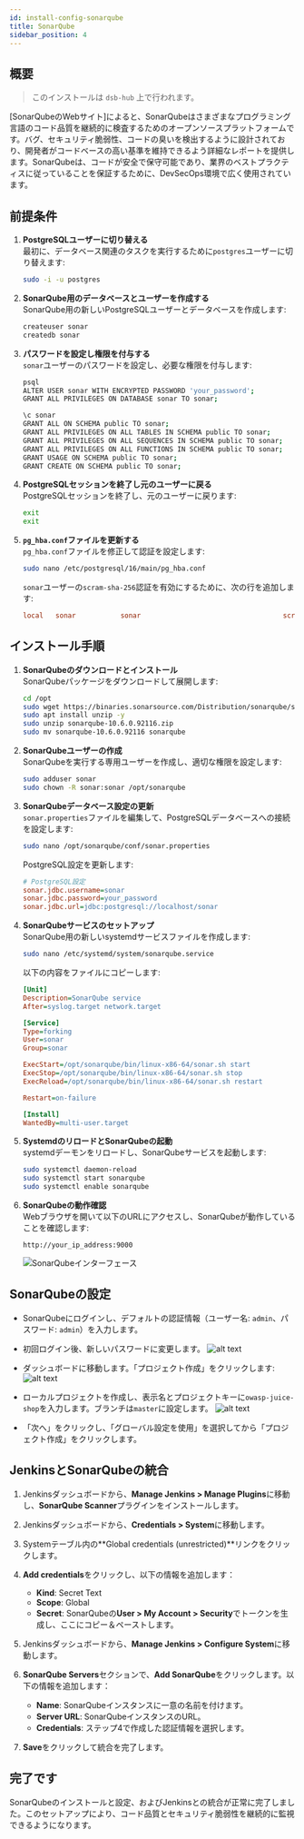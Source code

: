 ```yaml
---
id: install-config-sonarqube
title: SonarQube
sidebar_position: 4
---
```


## 概要

> このインストールは `dsb-hub` 上で行われます。

[SonarQubeのWebサイト]によると、SonarQubeはさまざまなプログラミング言語のコード品質を継続的に検査するためのオープンソースプラットフォームです。バグ、セキュリティ脆弱性、コードの臭いを検出するように設計されており、開発者がコードベースの高い基準を維持できるよう詳細なレポートを提供します。SonarQubeは、コードが安全で保守可能であり、業界のベストプラクティスに従っていることを保証するために、DevSecOps環境で広く使用されています。

## 前提条件

1. **PostgreSQLユーザーに切り替える**  
   最初に、データベース関連のタスクを実行するために`postgres`ユーザーに切り替えます:

   ```bash
   sudo -i -u postgres
   ```

2. **SonarQube用のデータベースとユーザーを作成する**  
   SonarQube用の新しいPostgreSQLユーザーとデータベースを作成します:

   ```bash
   createuser sonar
   createdb sonar
   ```

3. **パスワードを設定し権限を付与する**  
   `sonar`ユーザーのパスワードを設定し、必要な権限を付与します:

   ```bash
   psql
   ALTER USER sonar WITH ENCRYPTED PASSWORD 'your_password';
   GRANT ALL PRIVILEGES ON DATABASE sonar TO sonar;

   \c sonar
   GRANT ALL ON SCHEMA public TO sonar;
   GRANT ALL PRIVILEGES ON ALL TABLES IN SCHEMA public TO sonar;
   GRANT ALL PRIVILEGES ON ALL SEQUENCES IN SCHEMA public TO sonar;
   GRANT ALL PRIVILEGES ON ALL FUNCTIONS IN SCHEMA public TO sonar;
   GRANT USAGE ON SCHEMA public TO sonar;
   GRANT CREATE ON SCHEMA public TO sonar;
   ```

4. **PostgreSQLセッションを終了し元のユーザーに戻る**  
   PostgreSQLセッションを終了し、元のユーザーに戻ります:

   ```bash
   exit
   exit
   ```

5. **`pg_hba.conf`ファイルを更新する**  
   `pg_hba.conf`ファイルを修正して認証を設定します:

   ```bash
   sudo nano /etc/postgresql/16/main/pg_hba.conf
   ```

   `sonar`ユーザーの`scram-sha-256`認証を有効にするために、次の行を追加します:

   ```conf
   local   sonar           sonar                                   scram-sha-256
   ```

## インストール手順

1. **SonarQubeのダウンロードとインストール**  
   SonarQubeパッケージをダウンロードして展開します:

   ```bash
   cd /opt
   sudo wget https://binaries.sonarsource.com/Distribution/sonarqube/sonarqube-10.6.0.92116.zip
   sudo apt install unzip -y
   sudo unzip sonarqube-10.6.0.92116.zip
   sudo mv sonarqube-10.6.0.92116 sonarqube
   ```

1. **SonarQubeユーザーの作成**  
   SonarQubeを実行する専用ユーザーを作成し、適切な権限を設定します:

   ```bash
   sudo adduser sonar
   sudo chown -R sonar:sonar /opt/sonarqube
   ```

1. **SonarQubeデータベース設定の更新**  
   `sonar.properties`ファイルを編集して、PostgreSQLデータベースへの接続を設定します:

   ```bash
   sudo nano /opt/sonarqube/conf/sonar.properties
   ```

   PostgreSQL設定を更新します:

   ```ini
   # PostgreSQL設定
   sonar.jdbc.username=sonar
   sonar.jdbc.password=your_password
   sonar.jdbc.url=jdbc:postgresql://localhost/sonar
   ```

1. **SonarQubeサービスのセットアップ**  
   SonarQube用の新しいsystemdサービスファイルを作成します:

   ```bash
   sudo nano /etc/systemd/system/sonarqube.service
   ```

   以下の内容をファイルにコピーします:

   ```ini
   [Unit]
   Description=SonarQube service
   After=syslog.target network.target

   [Service]
   Type=forking
   User=sonar
   Group=sonar

   ExecStart=/opt/sonarqube/bin/linux-x86-64/sonar.sh start
   ExecStop=/opt/sonarqube/bin/linux-x86-64/sonar.sh stop
   ExecReload=/opt/sonarqube/bin/linux-x86-64/sonar.sh restart

   Restart=on-failure

   [Install]
   WantedBy=multi-user.target
   ```

1. **SystemdのリロードとSonarQubeの起動**  
   systemdデーモンをリロードし、SonarQubeサービスを起動します:

   ```bash
   sudo systemctl daemon-reload
   sudo systemctl start sonarqube
   sudo systemctl enable sonarqube
   ```

1. **SonarQubeの動作確認**  
   Webブラウザを開いて以下のURLにアクセスし、SonarQubeが動作していることを確認します:

   ```text
   http://your_ip_address:9000
   ```

   ![SonarQubeインターフェース](/img/projects/devsecops-home-lab/installation-and-configuration/sonarqube-login-dashboard.png)

## SonarQubeの設定

- SonarQubeにログインし、デフォルトの認証情報（ユーザー名: `admin`、パスワード: `admin`）を入力します。

- 初回ログイン後、新しいパスワードに変更します。
  ![alt text](/img/projects/devsecops-home-lab/installation-and-configuration/sonarqube-change-admin-creds.png)

- ダッシュボードに移動します。「プロジェクト作成」をクリックします:
  ![alt text](/img/projects/devsecops-home-lab/installation-and-configuration/sonarqube-dashboard.png)

- ローカルプロジェクトを作成し、表示名とプロジェクトキーに`owasp-juice-shop`を入力します。ブランチは`master`に設定します。
  ![alt text](/img/projects/devsecops-home-lab/installation-and-configuration/sonarqube-project-creation.png)

- 「次へ」をクリックし、「グローバル設定を使用」を選択してから「プロジェクト作成」をクリックします。

## JenkinsとSonarQubeの統合

1. Jenkinsダッシュボードから、**Manage Jenkins > Manage Plugins**に移動し、**SonarQube Scanner**プラグインをインストールします。

2. Jenkinsダッシュボードから、**Credentials > System**に移動します。

3. Systemテーブル内の**Global credentials (unrestricted)**リンクをクリックします。

4. **Add credentials**をクリックし、以下の情報を追加します：

   - **Kind**: Secret Text
   - **Scope**: Global
   - **Secret**: SonarQubeの**User > My Account > Security**でトークンを生成し、ここにコピー＆ペーストします。

5. Jenkinsダッシュボードから、**Manage Jenkins > Configure System**に移動します。

6. **SonarQube Servers**セクションで、**Add SonarQube**をクリックします。以下の情報を追加します：

   - **Name**: SonarQubeインスタンスに一意の名前を付けます。
   - **Server URL**: SonarQubeインスタンスのURL。
   - **Credentials**: ステップ4で作成した認証情報を選択します。

7. **Save**をクリックして統合を完了します。

## 完了です

SonarQubeのインストールと設定、およびJenkinsとの統合が正常に完了しました。このセットアップにより、コード品質とセキュリティ脆弱性を継続的に監視できるようになります。

<!-- Sources -->

[SonarQube's Website]: https://docs.sonarsource.com/sonarqube/latest/#what-is-sonarcloud